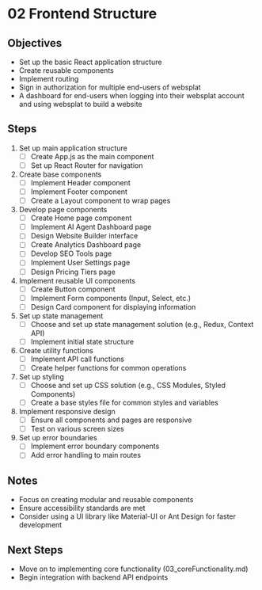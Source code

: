 # 02 Frontend Structure

## Objectives
- Set up the basic React application structure
- Create reusable components
- Implement routing
- Sign in authorization for multiple end-users of websplat
- A dashboard for end-users when logging into their websplat account and using websplat to build a website

## Steps

1. Set up main application structure
   - [ ] Create App.js as the main component
   - [ ] Set up React Router for navigation

2. Create base components
   - [ ] Implement Header component
   - [ ] Implement Footer component
   - [ ] Create a Layout component to wrap pages

3. Develop page components
   - [ ] Create Home page component
   - [ ] Implement AI Agent Dashboard page
   - [ ] Design Website Builder interface
   - [ ] Create Analytics Dashboard page
   - [ ] Develop SEO Tools page
   - [ ] Implement User Settings page
   - [ ] Design Pricing Tiers page

4. Implement reusable UI components
   - [ ] Create Button component
   - [ ] Implement Form components (Input, Select, etc.)
   - [ ] Design Card component for displaying information

5. Set up state management
   - [ ] Choose and set up state management solution (e.g., Redux, Context API)
   - [ ] Implement initial state structure

6. Create utility functions
   - [ ] Implement API call functions
   - [ ] Create helper functions for common operations

7. Set up styling
   - [ ] Choose and set up CSS solution (e.g., CSS Modules, Styled Components)
   - [ ] Create a base styles file for common styles and variables

8. Implement responsive design
   - [ ] Ensure all components and pages are responsive
   - [ ] Test on various screen sizes

9. Set up error boundaries
   - [ ] Implement error boundary components
   - [ ] Add error handling to main routes

## Notes
- Focus on creating modular and reusable components
- Ensure accessibility standards are met
- Consider using a UI library like Material-UI or Ant Design for faster development

## Next Steps
- Move on to implementing core functionality (03_coreFunctionality.md)
- Begin integration with backend API endpoints